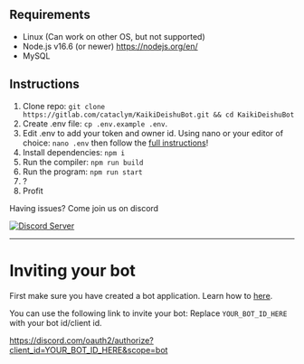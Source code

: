 
## Requirements
* Linux (Can work on other OS, but not supported)
* Node.js v16.6 (or newer) https://nodejs.org/en/
* MySQL
## Instructions

1. Clone repo: `git clone https://gitlab.com/cataclym/KaikiDeishuBot.git && cd KaikiDeishuBot`
2. Create .env file: `cp .env.example .env`.
3. Edit .env to add your token and owner id. Using nano or your editor of choice: `nano .env` then follow the [full instructions](./ENV.md)!
4. Install dependencies: `npm i`
5. Run the compiler: `npm run build`
6. Run the program: `npm run start`
7. ?
8. Profit

Having issues? Come join us on discord

<a href="https://discord.gg/8G3AqjnFfX">
    <img src="https://discord.com/api/guilds/794671071886049280/embed.png?style=banner3" title="Discord Server">
</a>

***
# Inviting your bot

First make sure you have created a bot application. Learn how to [here](./ENV.md).

You can use the following link to invite your bot: Replace `YOUR_BOT_ID_HERE` with your bot id/client id.

https://discord.com/oauth2/authorize?client_id=YOUR_BOT_ID_HERE&scope=bot
